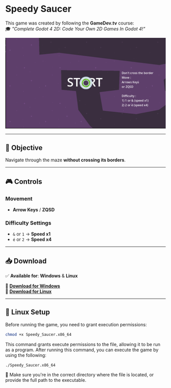 # **Speedy Saucer**  

This game was created by following the **GameDev.tv** course:  
🎓 *"Complete Godot 4 2D: Code Your Own 2D Games In Godot 4!"*  

![Game Screenshot](Image/Start1.png)  

---  

## 🚀 **Objective**  

Navigate through the maze **without crossing its borders**.  

---  

## 🎮 **Controls**  

### **Movement**  
- **Arrow Keys** / **ZQSD**  

### **Difficulty Settings**  
- `&` or `1` → **Speed x1**  
- `é` or `2` → **Speed x4**  

---  

## 📥 **Download**  

✅ **Available for**: **Windows** & **Linux**  

🔗 **[Download for Windows](https://github.com/Elkantar/SpeedySaucer/releases/download/Update_1.0.2/Speedy_Saucer_Win.zip)**  
🔗 **[Download for Linux](https://github.com/Elkantar/SpeedySaucer/releases/download/Update_1.0.2/Speedy_Saucer_linux.zip)**  

---  

## 🐧 **Linux Setup**  

Before running the game, you need to grant execution permissions:  

```bash
chmod +x Speedy_Saucer.x86_64

````
This command grants execute permissions to the file, allowing it to be run as a program. After running this command, you can execute the game by using the following:
````
./Speedy_Saucer.x86_64
````
📌 Make sure you're in the correct directory where the file is located, or provide the full path to the executable.
